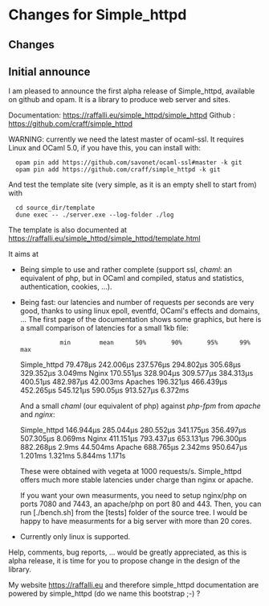 # Changes for Simple_httpd

## Changes

## Initial announce

I am pleased to announce the first alpha release of Simple_httpd, available on
github and opam. It is a library to produce web server and sites.

  Documentation: https://raffalli.eu/simple_httpd/simple_httpd
  Github       : https://github.com/craff/simple_httpd

WARNING: currently we need the latest master of ocaml-ssl.
It requires Linux and OCaml 5.0, if you have this,
you can install with:
```
  opam pin add https://github.com/savonet/ocaml-ssl#master -k git
  opam pin add https://github.com/craff/simple_httpd -k git
```
And test the template site (very simple, as it is an empty shell to start
from) with
```
  cd source_dir/template
  dune exec -- ./server.exe --log-folder ./log
```
The template is also documented at https://raffalli.eu/simple_httpd/simple_httpd/template.html

It aims at

- Being simple to use and rather complete (support ssl, *chaml*: an equivalent of php,
  but in OCaml and compiled, status and statistics, authentication, cookies, ...).

- Being fast: our latencies and number of requests per seconds are very good,
  thanks to using linux epoll, eventfd, OCaml's effects and domains, ...
  The first page of the documentation shows some graphics, but here is a small
  comparison of latencies for a small 1kb file:

                 min        mean      50%       90%       95%      99%      max
  Simple_httpd  79.478µs 242.006µs 237.576µs 294.802µs 305.68µs 329.352µs  3.049ms
  Nginx        170.551µs 328.904µs 309.577µs 384.313µs 400.51µs 482.987µs 42.003ms
  Apaches      196.321µs 466.439µs 452.265µs 545.121µs 590.05µs 913.527µs  6.372ms

  And a small *chaml* (our equivalent of php) against *php-fpm* from *apache*
  and *nginx*:

  Simple_httpd 146.944µs 285.044µs 280.552µs 341.175µs 356.497µs 507.305µs  8.069ms
  Nginx        411.151µs 793.437µs 653.131µs 796.300µs 882.268µs     2.9ms 44.504ms
  Apache       688.765µs   2.342ms 950.647µs   1.201ms   1.321ms   5.844ms   1.171s

  These were obtained with vegeta at 1000 requests/s. Simple_httpd offers much
  more stable latencies under charge than nginx or apache.

  If you want your own measurments, you need to setup nginx/php on ports 7080
  and 7443, an apache/php on port 80 and 443. Then, you can run [./bench.sh]
  from the [tests] folder of the source tree. I would be happy to have
  measurments for a big server with more than 20 cores.

- Currently only linux is supported.

Help, comments, bug reports, ... would be greatly appreciated, as this is
alpha release, it is time for you to propose change in the design of the
library.

My website https://raffalli.eu and therefore simple_httpd documentation are
powered by simple_httpd (do we name this bootstrap ;-) ?
